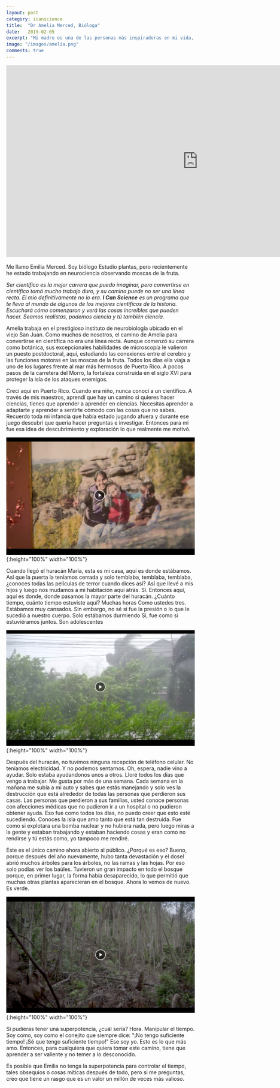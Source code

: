 ```yaml
---
layout: post
category: icanscience
title:  "Dr Amelia Merced, Bióloga"
date:   2019-02-05
excerpt: "Mi madre es una de las personas más inspiradoras en mi vida, de verdad, porque incluso con mi hermana y yo, ella pudo estudiar y obtener un doctorado, obtener un doctorado en botánica y eso es algo increíble para mí. - el hijo de Amelia"
image: "/images/amelia.png"
comments: true
---
```


<iframe width="1024" height="512" src="https://ucdavis.app.box.com/s/3vslpzsto8pb3n6uhwv15jnmyigzf0ap/file/492571698456" frameborder="0" marginwidth="0" marginheight="0" scrolling="no" seamless allowfullscreen></iframe>


Me llamo Emilia Merced. Soy biólogo Estudio plantas, pero recientemente he estado trabajando en neurociencia observando moscas de la fruta.

_Ser científico es la mejor carrera que puedo imaginar, pero convertirse en científico tomó mucho trabajo duro, y su camino puede no ser una línea recta. El mío definitivamente no lo era. **I Can Science** es un programa que te lleva al mundo de algunos de los mejores científicos de la historia. Escuchará cómo comenzaron y verá las cosas increíbles que pueden hacer. Seamos realistas, podemos ciencia y tú también ciencia._

Amelia trabaja en el prestigioso instituto de neurobiología ubicado en el viejo San Juan. Como muchos de nosotros, el camino de Amelia para convertirse en científica no era una línea recta. Aunque comenzó su carrera como botánica, sus excepcionales habilidades de microscopía le valieron un puesto postdoctoral, aquí, estudiando las conexiones entre el cerebro y las funciones motoras en las moscas de la fruta. Todos los días ella viaja a uno de los lugares frente al mar más hermosos de Puerto Rico. A pocos pasos de la carretera del Morro, la fortaleza construida en el siglo XVI para proteger la isla de los ataques enemigos.

Crecí aquí en Puerto Rico. Cuando era niño, nunca conocí a un científico. A través de mis maestros, aprendí que hay un camino si quieres hacer ciencias, tienes que aprender a aprender en ciencias. Necesitas aprender a adaptarte y aprender a sentirte cómodo con las cosas que no sabes. Recuerdo toda mi infancia que había estado jugando afuera y durante ese juego descubrí que quería hacer preguntas e investigar. Entonces para mí fue esa idea de descubrimiento y exploración lo que realmente me motivó.

![](/images/wildlife/amelia-00.10.png){:height="100%" width="100%"}

Cuando llegó el huracán María, esta es mi casa, aquí es donde estábamos. Así que la puerta la teníamos cerrada y solo temblaba, temblaba, temblaba, ¿conoces todas las películas de terror cuando dices así? Así que llevé a mis hijos y luego nos mudamos a mi habitación aquí atrás. Sí. Entonces aquí, aquí es donde, donde pasamos la mayor parte del huracán. ¿Cuánto tiempo, cuánto tiempo estuviste aquí? Muchas horas Como ustedes tres. Estábamos muy cansados. Sin embargo, no sé si fue la presión o lo que le sucedió a nuestro cuerpo. Solo estábamos durmiendo Sí, fue como si estuviéramos juntos. Son adolescentes

![](/images/wildlife/amelia-03.20.png){:height="100%" width="100%"}

Después del huracán, no tuvimos ninguna recepción de teléfono celular. No teníamos electricidad. Y no podemos sentarnos. Oh, espera, nadie vino a ayudar. Solo estaba ayudandonos unos a otros. Lloré todos los días que vengo a trabajar. Me gusta por más de una semana. Cada semana en la mañana me subía a mi auto y sabes que estás manejando y solo ves la destrucción que está alrededor de todas las personas que perdieron sus casas. Las personas que perdieron a sus familias, usted conoce personas con afecciones médicas que no pudieron ir a un hospital o no pudieron obtener ayuda. Eso fue como todos los días, no puedo creer que esto esté sucediendo. Conoces la isla que amo tanto que está tan destruida. Fue como si explotara una bomba nuclear y no hubiera nada, pero luego miras a la gente y estaban trabajando y estaban haciendo cosas y eran como no rendirse y tú estás como, yo tampoco me rendiré.


Este es el único camino ahora abierto al público. ¿Porqué es eso? Bueno, porque después del año nuevamente, hubo tanta devastación y el dosel abrió muchos árboles para los árboles, no las ramas y las hojas. Por eso solo podías ver los baúles. Tuvieron un gran impacto en todo el bosque porque, en primer lugar, la forma había desaparecido, lo que permitió que muchas otras plantas aparecieran en el bosque. Ahora lo vemos de nuevo. Es verde.


![](/images/wildlife/amelia-05.03.png){:height="100%" width="100%"}

Si pudieras tener una superpotencia, ¿cuál sería? Hora. Manipular el tiempo. Soy como, soy como el conejito que siempre dice: "¡No tengo suficiente tiempo! ¡Sé que tengo suficiente tiempo!" Ese soy yo. Esto es lo que más amo. Entonces, para cualquiera que quiera tomar este camino, tiene que aprender a ser valiente y no temer a lo desconocido.

Es posible que Emilia no tenga la superpotencia para controlar el tiempo, tales obsequios o cosas míticas después de todo, pero si me preguntas, creo que tiene un rasgo que es un valor un millón de veces más valioso.

